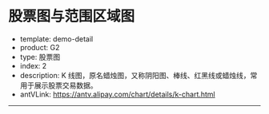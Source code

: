 # 股票图与范围区域图

- template: demo-detail
- product: G2
- type: 股票图
- index: 2
- description: K 线图，原名蜡烛图，又称阴阳图、棒线、红黑线或蜡烛线，常用于展示股票交易数据。
- antVLink: https://antv.alipay.com/chart/details/k-chart.html

----


<script>
$.getJSON('../../static/data/stock-03.json',function(data){
  var chart = new G2.Chart({
    id: 'c1',
    width: 1000,
    height: 500
  });

  chart.source(data, {
    'date': {
      type: 'time',
      nice: false,
      mask: 'yyyy-mm-dd',
      tickCount: 10
    },
    range: {
      min: 20,
      max: 35,
      nice: false,
      tickInterval: 2
    },
    mean: {
      min: 20,
      max: 35,
      nice: false
    },
    'start+end+highest+lowest': {
      min: 20,
      max: 35,
      nice: false
    }
  });
  chart.axis('date', {
    title: null
  });
  chart.axis('range', {
    title: null
  });
  chart.axis('mean', false);
  chart.axis('start+end+highest+lowest', false);
  chart.tooltip({
    crosshairs: true
  });
  chart.area().position('date*range').color('#64b5f6');
  chart.schema()
    .position('date*(start+end+highest+lowest)')
    .color('trend', ['#64b5f6', '#ef6c00'])
    .shape('candle')
    .tooltip('start*end*highest*lowest');
  chart.line().position('date*mean').color('#ef6c00');
  chart.render();
  // chart1.render();
});
</script>

